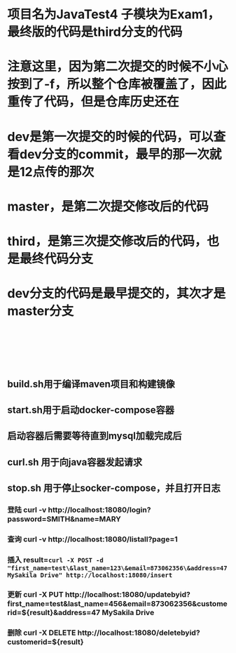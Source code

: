 # 项目名为JavaTest4 子模块为Exam1，最终版的代码是third分支的代码

# 注意这里，因为第二次提交的时候不小心按到了-f，所以整个仓库被覆盖了，因此重传了代码，但是仓库历史还在
# dev是第一次提交的时候的代码，可以查看dev分支的commit，最早的那一次就是12点传的那次
# master，是第二次提交修改后的代码
# third，是第三次提交修改后的代码，也是最终代码分支
# dev分支的代码是最早提交的，其次才是master分支<br><br><br><br>
## build.sh用于编译maven项目和构建镜像
## start.sh用于启动docker-compose容器
## 启动容器后需要等待直到mysql加载完成后
## curl.sh 用于向java容器发起请求
## stop.sh 用于停止socker-compose，并且打开日志
### 登陆 curl -v http://localhost:18080/login?password=SMITH\&name=MARY 
### 查询 curl -v http://localhost:18080/listall?page=1
### 插入 result=`curl -X POST -d "first_name=test\&last_name=123\&email=873062356\&address=47 MySakila Drive" http://localhost:18080/insert`
### 更新 curl -X PUT http://localhost:18080/updatebyid?first_name=test\&last_name=456\&email=873062356\&customerid=${result}\&address=47 MySakila Drive
### 删除 curl -X DELETE  http://localhost:18080/deletebyid?customerid=${result}
